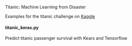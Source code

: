 Titanic: Machine Learning from Disaster

Examples for the titanic challenge on [Kaggle](https://www.kaggle.com/c/titanic)

#### titanic_keras.py
Predict titanic passenger survival with Kears and Tensorflow
